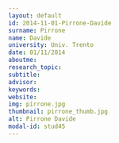 ```yaml
---
layout: default 
id: 2014-11-01-Pirrone-Davide
surname: Pirrone
name: Davide
university: Univ. Trento
date: 01/11/2014
aboutme: 
research_topic: 
subtitle: 
advisor: 
keywords: 
website: 
img: pirrone.jpg
thumbnail: pirrone_thumb.jpg
alt: Pirrone Davide
modal-id: stud45
---
```

